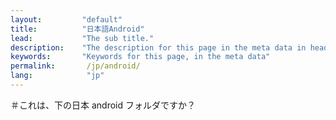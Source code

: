```yaml
---
layout:         "default"
title:          "日本語Android"
lead:           "The sub title."
description:    "The description for this page in the meta data in header."
keywords:       "Keywords for this page, in the meta data"
permalink:       /jp/android/
lang:            "jp"
---
```

＃これは、下の日本 android フォルダですか？
